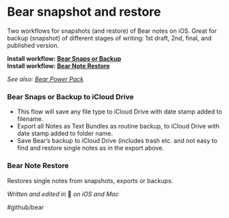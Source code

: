 # Bear snapshot and restore
Two workflows for snapshots (and restore) of Bear notes on iOS. 
Great for backup (snapshot) of different stages of writing: 1st draft, 2nd, final, and published version.

**Install workflow: [Bear Snaps or Backup](https://workflow.is/workflows/8c15998b126943db9eedaf14f02c1b4e)**  
**Install workflow: [Bear Note Restore](https://workflow.is/workflows/c51585ffce924f93a6a2824aae00545a)**

*See also: [Bear Power Pack](https://github.com/rovest/Bear-Power-Pack/blob/master/README.md)*

### Bear Snaps or Backup to iCloud Drive
* This flow will save any file type to iCloud Drive with date stamp added to filename. 
* Export all Notes as Text Bundles as routine backup, to iCloud Drive with date stamp added to folder name.
* Save Bear’s backup to iCloud Drive (includes trash etc. and not easy to find and restore single notes as in the export above.

### Bear Note Restore
Restores single notes from snapshots, exports or backups.

*Written and edited in* 🐻 *on iOS and Mac*

#github/bear